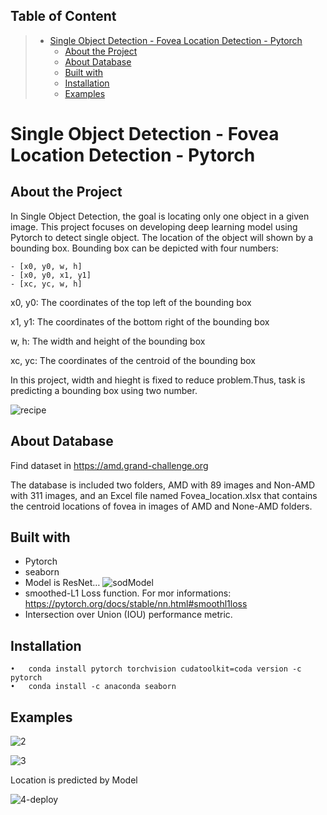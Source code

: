 
## Table of Content
> * [Single Object Detection - Fovea Location Detection - Pytorch](#SingleObjectDetection-FoveaLocationDetection-Pytorch)
>   * [About the Project](#AbouttheProject)
>   * [About Database](#AboutDatabases)
>   * [Built with](#Builtwith)
>   * [Installation](#Installation)
>   * [Examples](#Example)

# Single Object Detection - Fovea Location Detection - Pytorch
## About the Project

In Single Object Detection, the goal is locating only one object in a given image.
This project focuses on developing deep learning model using Pytorch to detect single object. The location of the object will shown by a bounding box.
Bounding box can be depicted with four numbers:

    - [x0, y0, w, h]
    - [x0, y0, x1, y1]
    - [xc, yc, w, h]

x0, y0: The coordinates of the top left of the bounding box

x1, y1: The coordinates of the bottom right of the bounding box

w, h: The width and height of the bounding box

xc, yc: The coordinates of the centroid of the bounding box

In this project, width and hieght is fixed to reduce problem.Thus, task is predicting a bounding box using two number.


![recipe](https://user-images.githubusercontent.com/75105778/153649787-46a34ba4-83b7-4a1f-9e9f-87babf9a3d95.jpg)


## About Database

Find dataset in https://amd.grand-challenge.org 

The database is included two folders, AMD with 89 images and Non-AMD with 311 images, and an Excel file named Fovea_location.xlsx that contains the centroid locations of fovea in images of AMD and None-AMD folders. 

## Built with
* Pytorch
* seaborn
* Model is ResNet…
	![sodModel](https://user-images.githubusercontent.com/75105778/153649873-cc477191-136a-4265-95e5-6524c8a0e5da.jpg)
* smoothed-L1 Loss function.
	For mor informations: https://pytorch.org/docs/stable/nn.html#smoothl1loss
* Intersection over Union (IOU) performance metric.

## Installation
    •	conda install pytorch torchvision cudatoolkit=coda version -c pytorch
    •	conda install -c anaconda seaborn

## Examples

![2](https://user-images.githubusercontent.com/75105778/153650062-79c6b907-9b35-4660-b168-ab4e2e700447.png)

![3](https://user-images.githubusercontent.com/75105778/153650081-2191b32b-3e98-417e-9b64-fde2c29fbd6b.png)

Location is predicted by Model

![4-deploy](https://user-images.githubusercontent.com/75105778/153650161-2f8b73f0-0069-4149-b526-5c81cf83f455.png)


